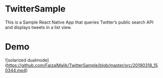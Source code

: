 # TwitterSample
This is a Sample React Native App that queries Twitter’s public search API and displays tweets in a list view.

# Demo 

![solarized dualmode] (https://github.com/FaizalMalik/TwitterSample/blob/master/src/20190318_150344.mp4)

